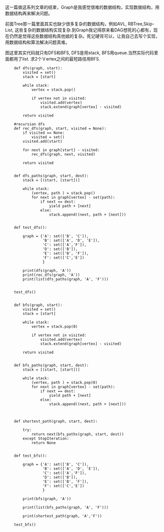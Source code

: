 这一篇做这系列文章的结束，Graph是我感觉很难的数据结构，实现数据结构，用数据结构再来解决问题。　　

前面Tree那一篇里面其实也缺少很多复杂的数据结构，例如AVL, RBTree,Skip-List, 这些复杂的数据结构实现复杂.到Graph我记得原来看DAG想死的心都有，现在仍然是觉得这些数据结构真他娘的复杂。死记硬背可以，让我自己去写个实现，用数据结构和算法解决问题真难。　　

图这里其实代码就只有DFS和BFS, DFS是用stack, BFS用queue.当然实际代码里面都用了list. 求2个Ｖertex之间的最短路径用BFS. 　　


        def dfs(graph, start):
            visited = set()
            stack = [start]
            
            while stack:
                vertex = stack.pop()
                
                if vertex not in visited:
                    visited.add(vertex)
                    stack.extend(graph[vertex] - visited)
            
            return visited 
        
        #recursion dfs 
        def rec_dfs(graph, start, visited = None):
            if visited == None:
                visited = set()
            visited.add(start)
            
            for next in graph[start] - visited:
                rec_dfs(graph, next, visited)
            
            return visited 
            
        
        def dfs_paths(graph, start, dest):
            stack = [(start, [start])]
            
            while stack:
                (vertex, path ) = stack.pop()
                for next in graph[vertex] - set(path):
                    if next == dest:
                        yield path + [next]
                    else:
                        stack.append((next, path + [next]))
                        
                
        def test_dfs():
            
            graph = {'A': set(['B', 'C']),
                     'B': set(['A', 'D', 'E']),
                     'C': set(['A','F']),
                     'D': set(['B']),
                     'E': set(['B', 'F']),
                     'F': set(['C','E'])
                     }
            
            print(dfs(graph, 'A'))
            print(rec_dfs(graph, 'A'))
            print(list(dfs_paths(graph, 'A', 'F')))
            
        
        test_dfs()
        
        
        def bfs(graph, start):
            visited = set()
            stack = [start]
            
            while stack:
                vertex = stack.pop(0)
                
                if vertex not in visited:
                    visited.add(vertex)
                    stack.extend(graph[vertex] - visited)
            
            return visited 
            
        
        def bfs_paths(graph, start, dest):
            stack = [(start, [start])]
            
            while stack:
                (vertex, path ) = stack.pop(0)
                for next in graph[vertex] - set(path):
                    if next == dest:
                        yield path + [next]
                    else:
                        stack.append((next, path + [next]))
                        
                
        
        def shortest_path(graph, start, dest):
            
            try:
                return next(bfs_paths(graph, start, dest))
            except StopIteration:
                return None
                
        
        def test_bfs():
            
            graph = {'A': set(['B', 'C']),
                     'B': set(['A', 'D', 'E']),
                     'C': set(['A','F']),
                     'D': set(['B']),
                     'E': set(['B', 'F']),
                     'F': set(['C','E'])
                     }
            
            print(bfs(graph, 'A'))
            
            print(list(bfs_paths(graph, 'A', 'F')))
            
            print(shortest_path(graph, 'A','F'))
        
        test_bfs()